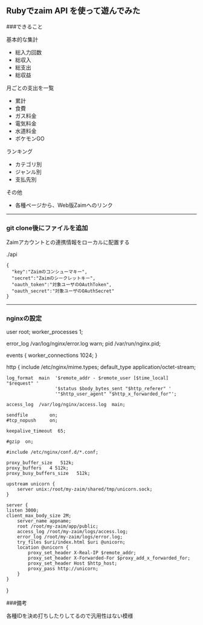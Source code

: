 ## Rubyでzaim API を使って遊んでみた

###できること

基本的な集計

* 総入力回数
* 総収入
* 総支出
* 総収益

月ごとの支出を一覧

* 累計
* 食費
* ガス料金
* 電気料金
* 水道料金
* ポケモンGO

ランキング

* カテゴリ別
* ジャンル別
* 支払先別

その他

* 各種ページから、Web版Zaimへのリンク

***

### git clone後にファイルを追加

Zaimアカウントとの連携情報をローカルに配置する

./api

```
{
  "key":"Zaimのコンシューマキー",
  "secret":"Zaimのシークレットキー",
  "oauth_token":"対象ユーザのOAuthToken",
  "oauth_secret":"対象ユーザのOAuthSecret"
}
```

***

### nginxの設定

user  root;
worker_processes  1;

error_log  /var/log/nginx/error.log warn;
pid        /var/run/nginx.pid;

events {
    worker_connections  1024;
}

http {
    include       /etc/nginx/mime.types;
    default_type  application/octet-stream;

    log_format  main  '$remote_addr - $remote_user [$time_local] "$request" '
                      '$status $body_bytes_sent "$http_referer" '
                      '"$http_user_agent" "$http_x_forwarded_for"';

    access_log  /var/log/nginx/access.log  main;

    sendfile        on;
    #tcp_nopush     on;

    keepalive_timeout  65;

    #gzip  on;

    #include /etc/nginx/conf.d/*.conf;

    proxy_buffer_size   512k;
    proxy_buffers   4 512k;
    proxy_busy_buffers_size   512k;

    upstream unicorn {
        server unix:/root/my-zaim/shared/tmp/unicorn.sock;
    }

    server {
    listen 3000;
    client_max_body_size 2M;
        server_name appname;
        root /root/my-zaim/app/public;
        access_log /root/my-zaim/logs/access.log;
        error_log /root/my-zaim/logs/error.log;
        try_files $uri/index.html $uri @unicorn;
        location @unicorn {
            proxy_set_header X-Real-IP $remote_addr;
            proxy_set_header X-Forwarded-For $proxy_add_x_forwarded_for;
            proxy_set_header Host $http_host;
            proxy_pass http://unicorn;
        }
    }
}

###備考

各種IDを決め打ちしたりしてるので汎用性はない模様
